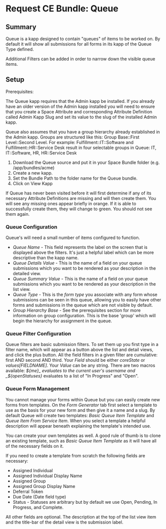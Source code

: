 # Request CE Bundle: Queue

## Summary

Queue is a kapp designed to contain "queues" of items to be worked on. By default it will show all submissions for all forms in its kapp of the Queue Type defined.

Additional Filters can be added in order to narrow down the visible queue items.

## Setup

Prerequisites:

The Queue kapp requires that the Admin kapp be installed. If you already have an older version of the Admin kapp installed you will need to ensure that
you create a Space Attribute and corresponding Attribute Definition called Admin Kapp Slug and set its value to the slug of the installed Admin kapp.

Queue also assumes that you have a group hierarchy already established in the Admin kapp. Groups are structured like this: Group Base::First Level::Second Level.
For example: Fulfillment::IT::Software and Fulfillment::HR::Service Desk result in four selectable groups in Queue: IT, IT::Software, HR, HR::Service Desk

1. Download the Queue source and put it in your Space Bundle folder (e.g. /app/bundles/acme)
2. Create a new kapp.
3. Set the Bundle Path to the folder name for the Queue bundle.
4. Click on View Kapp

If Queue has never been visited before it will first determine if any of its necessary Attribute Definitions are missing and will then create them. You will
see any missing ones appear briefly in orange. If it is able to successfully create them, they will change to green. You should not see them again.

### Queue Configuration

Queue's will need a small number of items configured to function.

* _Queue Name_ - This field represents the label on the screen that is displayed above the filters. It's just a helpful label which can be more descriptive than the kapp name.
* _Queue Details Value_ - This is the name of a field on your queue submissions which you want to be rendered as your description in the detailed view.
* _Queue Summary Value_ - This is the name of a field on your queue submissions which you want to be rendered as your description in the list view.
* _Queue Type_ - This is the *form type* you associate with any form whose submissions can be seen in this queue, allowing you to easily have other forms and submissions in the queue which are not visible by default.
* _Group Hierarchy Base_ - See the prerequisites section for more information on group configuration. This is the base 'group' which will begin the hierarchy for assignment in the queue.

### Queue Filter Configuration

Queue filters are basic submission filters. To set them up you first type in a filter name, which will appear as a button above the list and detail views, and click the plus button.
All the field filters in a given filter are cumulative: first AND second AND third. Your _Field_ should be either _coreState_ or _values[FIELDNAME]_. Your _Value_ can be any string.
There are two macros available: _${me}_ evaluates to the current user's username and _${openStatuses}_ evaluates to a list of "In Progress" and "Open". 

### Queue Form Management

You cannot manage your forms within Queue but you can easily create new forms from templates. On the _Form Generator_ tab first select a template to use as the basis for your new form
and then give it a name and a slug. By default Queue will create two templates: _Basic Queue Item Template_ and _Queue Item From Service Item_. When you select a template a helpful
description will appear beneath explaining the template's intended use.

You can create your own templates as well. A good rule of thumb is to clone an existing template, such as _Basic Queue Item Template_ as it will have all of the necessary fields on it.

If you need to create a template from scratch the following fields are necessary:

* Assigned Individual
* Assigned Individual Display Name
* Assigned Group
* Assigned Group Display Name
* Deferral Token
* Due Date (Date field type)
* Status - Statuses are arbitrary but by default we use Open, Pending, In Progress, and Complete.

All other fields are optional. The description at the top of the list view item and the title-bar of the detail view is the submission label.
